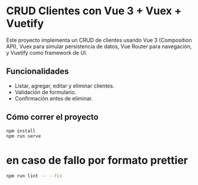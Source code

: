 # CRUD Clientes con Vue 3 + Vuex + Vuetify

Este proyecto implementa un CRUD de clientes usando Vue 3 (Composition API), Vuex para simular persistencia de datos, Vue Router para navegación, y Vuetify como framework de UI.

## Funcionalidades

- Listar, agregar, editar y eliminar clientes.
- Validación de formulario.
- Confirmación antes de eliminar.

## Cómo correr el proyecto
```bash
npm install
npm run serve
```
# en caso de fallo por formato prettier
```bash
npm run lint -- --fix
